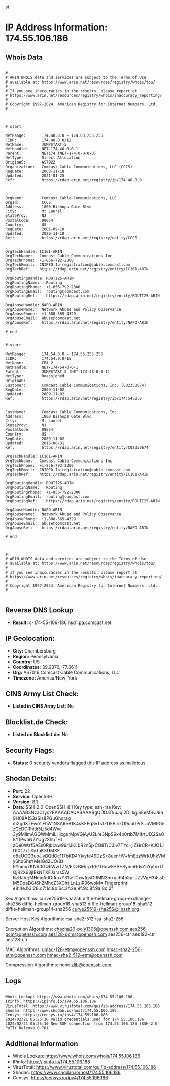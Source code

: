vt
# IP Address Information: 174.55.106.186

## Whois Data
```

#
# ARIN WHOIS data and services are subject to the Terms of Use
# available at: https://www.arin.net/resources/registry/whois/tou/
#
# If you see inaccuracies in the results, please report at
# https://www.arin.net/resources/registry/whois/inaccuracy_reporting/
#
# Copyright 1997-2024, American Registry for Internet Numbers, Ltd.
#



# start

NetRange:       174.48.0.0 - 174.63.255.255
CIDR:           174.48.0.0/12
NetName:        JUMPSTART-5
NetHandle:      NET-174-48-0-0-1
Parent:         NET174 (NET-174-0-0-0-0)
NetType:        Direct Allocation
OriginAS:       AS7922
Organization:   Comcast Cable Communications, LLC (CCCS)
RegDate:        2008-11-18
Updated:        2021-01-25
Ref:            https://rdap.arin.net/registry/ip/174.48.0.0



OrgName:        Comcast Cable Communications, LLC
OrgId:          CCCS
Address:        1800 Bishops Gate Blvd
City:           Mt Laurel
StateProv:      NJ
PostalCode:     08054
Country:        US
RegDate:        2001-09-18
Updated:        2020-11-18
Ref:            https://rdap.arin.net/registry/entity/CCCS


OrgTechHandle: IC161-ARIN
OrgTechName:   Comcast Cable Communications Inc
OrgTechPhone:  +1-856-792-2300 
OrgTechEmail:  CNIPEO-Ip-registration@cable.comcast.com
OrgTechRef:    https://rdap.arin.net/registry/entity/IC161-ARIN

OrgRoutingHandle: ROUTI25-ARIN
OrgRoutingName:   Routing
OrgRoutingPhone:  +1-856-792-2300 
OrgRoutingEmail:  routing@comcast.com
OrgRoutingRef:    https://rdap.arin.net/registry/entity/ROUTI25-ARIN

OrgAbuseHandle: NAPO-ARIN
OrgAbuseName:   Network Abuse and Policy Observance
OrgAbusePhone:  +1-888-565-4329 
OrgAbuseEmail:  abuse@comcast.net
OrgAbuseRef:    https://rdap.arin.net/registry/entity/NAPO-ARIN

# end


# start

NetRange:       174.54.0.0 - 174.55.255.255
CIDR:           174.54.0.0/15
NetName:        CPA-2
NetHandle:      NET-174-54-0-0-1
Parent:         JUMPSTART-5 (NET-174-48-0-0-1)
NetType:        Reassigned
OriginAS:       
Customer:       Comcast Cable Communications, Inc. (C02350674)
RegDate:        2009-11-02
Updated:        2009-11-02
Ref:            https://rdap.arin.net/registry/ip/174.54.0.0


CustName:       Comcast Cable Communications, Inc.
Address:        1800 Bishops Gate Blvd
City:           Mt Laurel
StateProv:      NJ
PostalCode:     08054
Country:        US
RegDate:        2009-11-02
Updated:        2016-08-31
Ref:            https://rdap.arin.net/registry/entity/C02350674

OrgTechHandle: IC161-ARIN
OrgTechName:   Comcast Cable Communications Inc
OrgTechPhone:  +1-856-792-2300 
OrgTechEmail:  CNIPEO-Ip-registration@cable.comcast.com
OrgTechRef:    https://rdap.arin.net/registry/entity/IC161-ARIN

OrgRoutingHandle: ROUTI25-ARIN
OrgRoutingName:   Routing
OrgRoutingPhone:  +1-856-792-2300 
OrgRoutingEmail:  routing@comcast.com
OrgRoutingRef:    https://rdap.arin.net/registry/entity/ROUTI25-ARIN

OrgAbuseHandle: NAPO-ARIN
OrgAbuseName:   Network Abuse and Policy Observance
OrgAbusePhone:  +1-888-565-4329 
OrgAbuseEmail:  abuse@comcast.net
OrgAbuseRef:    https://rdap.arin.net/registry/entity/NAPO-ARIN

# end



#
# ARIN WHOIS data and services are subject to the Terms of Use
# available at: https://www.arin.net/resources/registry/whois/tou/
#
# If you see inaccuracies in the results, please report at
# https://www.arin.net/resources/registry/whois/inaccuracy_reporting/
#
# Copyright 1997-2024, American Registry for Internet Numbers, Ltd.
#


```
## Reverse DNS Lookup
- **Result:** c-174-55-106-186.hsd1.pa.comcast.net.

## IP Geolocation:
- **City:** Chambersburg
- **Region:** Pennsylvania
- **Country:** US
- **Coordinates:** 39.9376,-77.6611
- **Org:** AS7016 Comcast Cable Communications, LLC
- **Timezone:** America/New_York

## CINS Army List Check:
- **Listed in CINS Army List:** 
No

## Blocklist.de Check:
- **Listed on Blocklist.de:** 
No

## Security Flags:
- **Status:** 0 security vendors flagged this IP address as malicious

## Shodan Details:
- **Port:** 22
- **Service:** OpenSSH
- **Version:** 8.1
- **Data:** SSH-2.0-OpenSSH_8.1
Key type: ssh-rsa
Key: AAAAB3NzaC1yc2EAAAADAQABAAABgQDDaTkuJqI2DLkgiSEeMSvJ9a9H08A1S3aSls8PGuGhdrag
mXgdXTEwo1jFhW1NSA9eB1K4sKEEq3vTs1ZDFBirlkO9du0PrS+bVM9GezGcDCRhitk5Lj5d4Wvc
3y9MlImAGQWMmlLHjxgsrMpVGjAyU2Lre3NpS9x4p0rtb7MifrtUIX2SaO8YfPwaN7YUg2ShbTHL
zDe0Wzf5AEs0Rjbcvw99rIJKLbR2n6jxCG8T/C3Iv7TYc+jlZHrCR+KJO1JUt0T7xTXyTaKXUMXE
d8eUCQ3uoJlyBQtIOc117bKD4Yjvyfe49DzS+8uenHV+fmEzzWrKUhkVMy6hd6hsYMeIGd2UO/8z
9Ymnq7KNR0GQbWwTZN/EDzBM/r/xPE/T6owS+S+Synm6dvY5YptvxUQjR2X63jIBkNTXFJaras5W
BzRJVrjMHmeAdOrku+Y31wTCxwfgsGRMN3mxqcR4p5giiJZ2VgH34ss0M5DoaDGf6h2MhcZ3XChr
LnLziR96woM=
Fingerprint: e8:4e:b3:28:d7:1d:8b:6c:2f:2e:9f:9c:8f:9a:8d:2f

Kex Algorithms:
	curve25519-sha256
	diffie-hellman-group-exchange-sha256
	diffie-hellman-group16-sha512
	diffie-hellman-group18-sha512
	diffie-hellman-group14-sha256
	curve25519-sha256@libssh.org

Server Host Key Algorithms:
	rsa-sha2-512
	rsa-sha2-256

Encryption Algorithms:
	chacha20-poly1305@openssh.com
	aes256-gcm@openssh.com
	aes128-gcm@openssh.com
	aes256-ctr
	aes192-ctr
	aes128-ctr

MAC Algorithms:
	umac-128-etm@openssh.com
	hmac-sha2-256-etm@openssh.com
	hmac-sha2-512-etm@openssh.com

Compression Algorithms:
	none
	zlib@openssh.com


## Logs
```

Whois Lookup: https://www.whois.com/whois/174.55.106.186
IPinfo: https://ipinfo.io/174.55.106.186
VirusTotal: https://www.virustotal.com/gui/ip-address/174.55.106.186
Shodan: https://www.shodan.io/host/174.55.106.186
Censys: https://censys.io/ipv4/174.55.106.186
2024/02/21 05:25:10 Valid credentials used for 174.55.106.186
2024/02/21 05:25:10 New SSH connection from 174.55.106.186 (SSH-2.0-PuTTY_Release_0.70)

```
## Additional Information
- Whois Lookup: https://www.whois.com/whois/174.55.106.186
- IPinfo: https://ipinfo.io/174.55.106.186
- VirusTotal: https://www.virustotal.com/gui/ip-address/174.55.106.186
- Shodan: https://www.shodan.io/host/174.55.106.186
- Censys: https://censys.io/ipv4/174.55.106.186

